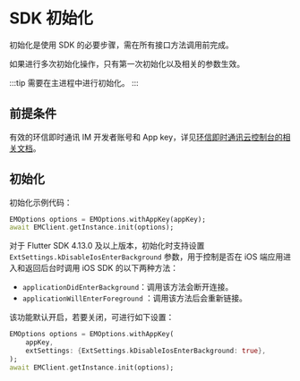 # SDK 初始化

初始化是使用 SDK 的必要步骤，需在所有接口方法调用前完成。

如果进行多次初始化操作，只有第一次初始化以及相关的参数生效。

:::tip
需要在主进程中进行初始化。
:::

## 前提条件

有效的环信即时通讯 IM 开发者账号和 App key，详见[环信即时通讯云控制台的相关文档](enable_and_configure_IM.html#创建应用)。

## 初始化

初始化示例代码：

```dart
EMOptions options = EMOptions.withAppKey(appKey);
await EMClient.getInstance.init(options);
```

对于 Flutter SDK 4.13.0 及以上版本，初始化时支持设置 `ExtSettings.kDisableIosEnterBackground` 参数，用于控制是否在 iOS 端应用进入和返回后台时调用 iOS SDK 的以下两种方法：

- `applicationDidEnterBackground`：调用该方法会断开连接。
- `applicationWillEnterForeground` ：调用该方法后会重新链接。

该功能默认开启，若要关闭，可进行如下设置：

```dart
EMOptions options = EMOptions.withAppKey(
    appKey,
    extSettings: {ExtSettings.kDisableIosEnterBackground: true},
);
await EMClient.getInstance.init(options);
```
